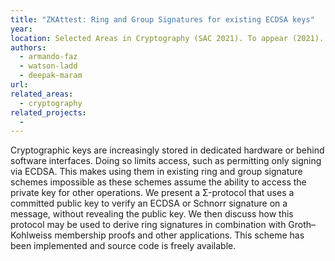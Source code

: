 ```yaml
---
title: "ZKAttest: Ring and Group Signatures for existing ECDSA keys"
year: 
location: Selected Areas in Cryptography (SAC 2021). To appear (2021).
authors:
  - armando-faz
  - watson-ladd
  - deepak-maram
url: 
related_areas:
  - cryptography
related_projects:
  - 
---
```


Cryptographic keys are increasingly stored in dedicated hardware or behind software interfaces. Doing so limits access, such as permitting only signing via ECDSA. This makes using them in existing ring and group signature schemes impossible as these schemes assume the ability to access the private key for other operations. We present a Σ-protocol that uses a committed public key to verify an ECDSA or Schnorr signature on a message, without revealing the public key. We then discuss how this protocol may be used to derive ring signatures in combination with Groth–Kohlweiss membership proofs and other applications. This scheme has been implemented and source code is freely available.